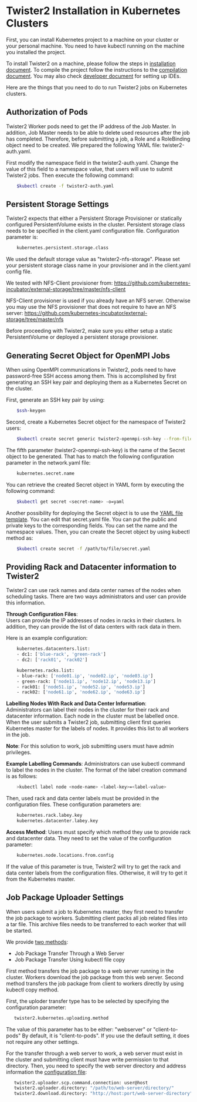 # Twister2 Installation in Kubernetes Clusters

First, you can install Kubernetes project to a machine on your cluster or your personal machine. 
You need to have kubectl running on the machine you installed the project. 

To install Twister2 on a machine, please follow the steps in [installation document](../installation.md).
To compile the project follow the instructions to the [compilation document](../compiling.md).
You may also check [developer document](../../contributors/developer-environment.md) for setting up IDEs. 

Here are the things that you need to do to run Twister2 jobs on Kubernetes clusters. 

## Authorization of Pods
Twister2 Worker pods need to get the IP address of the Job Master. 
In addition, Job Master needs to be able to delete used resources after the job has completed. 
Therefore, before submitting a job, a Role and a RoleBinding object need to be created. 
We prepared the following YAML file: twister2-auth.yaml.

First modify the namespace field in the twister2-auth.yaml. 
Change the value of this field to a namespace value, that users will use to submit Twister2 jobs.
Then execute the following command:

```bash
    $kubectl create -f twister2-auth.yaml
```

## Persistent Storage Settings
Twister2 expects that either a Persistent Storage Provisioner or statically configured 
PersistentVolume exists in the cluster. 
Persistent storage class needs to be specified in the client.yaml configuration file. 
Configuration parameter is: 

```bash
    kubernetes.persistent.storage.class
```

We used the default storage value as "twister2-nfs-storage". 
Please set your persistent storage class name in your provisioner and in the client.yaml config file. 

We tested with NFS-Client provisioner from: 
https://github.com/kubernetes-incubator/external-storage/tree/master/nfs-client

NFS-Client provisioner is used if you already have an NFS server. 
Otherwise you may use the NFS provisioner that does not require to have an NFS server: 
https://github.com/kubernetes-incubator/external-storage/tree/master/nfs

Before proceeding with Twister2, make sure you either setup a static PersistentVolume
or deployed a persistent storage provisioner.

## Generating Secret Object for OpenMPI Jobs
When using OpenMPI communications in Twister2, pods need to have password-free SSH access 
among them. This is accomplished by first generating an SSH key pair and 
deploying them as a Kubernetes Secret on the cluster. 

First, generate an SSH key pair by using:

```bash
    $ssh-keygen
```

Second, create a Kubernetes Secret object for the namespace of Twister2 users: 

```bash
    $kubectl create secret generic twister2-openmpi-ssh-key --from-file=id_rsa=/path/to/.ssh/id_rsa --from-file=id_rsa.pub=/path/to/.ssh/id_rsa.pub --from-file=authorized_keys=/path/to/.ssh/id_rsa.pub --namespace=default
```

The fifth parameter (twister2-openmpi-ssh-key) is the name of the Secret object to be generated. 
That has to match the following configuration parameter in the network.yaml file: 

```bash
    kubernetes.secret.name
```

You can retrieve the created Secret object in YAML form by executing the following command:

```bash
    $kubectl get secret <secret-name> -o=yaml
```

Another possibility for deploying the Secret object is to use the [YAML file template](../../architecture/resource-schedulers/kubernetes/yaml-templates/secret.yaml). 
You can edit that secret.yaml file. You can put the public and private keys to the corresponding fields.
You can set the name and the namespace values. Then, you can create the Secret object by using
kubectl method as:

```bash
    $kubectl create secret -f /path/to/file/secret.yaml
```

## Providing Rack and Datacenter information to Twister2
Twister2 can use rack names and data center names of the nodes when scheduling tasks. 
There are two ways administrators and user can provide this information. 

**Through Configuration Files**:  
Users can provide the IP addresses of nodes in racks in their clusters. 
In addition, they can provide the list of data centers with rack data in them. 

Here is an example configuration:

```bash
    kubernetes.datacenters.list:
    - dc1: ['blue-rack', 'green-rack']
    - dc2: ['rack01', 'rack02']

    kubernetes.racks.list:
    - blue-rack: ['node01.ip', 'node02.ip', 'node03.ip']
    - green-rack: ['node11.ip', 'node12.ip', 'node13.ip']
    - rack01: ['node51.ip', 'node52.ip', 'node53.ip']
    - rack02: ['node61.ip', 'node62.ip', 'node63.ip']
```

**Labelling Nodes With Rack and Data Center Information**:  
Administrators can label their nodes in the cluster for their rack and datacenter information. 
Each node in the cluster must be labelled once. 
When the user submits a Twister2 job, submitting client first queries Kubernetes master
for the labels of nodes. It provides this list to all workers in the job. 

**Note**: For this solution to work, job submitting users must have admin privileges. 

**Example Labelling Commands**: Administrators can use kubectl command to label the nodes
in the cluster. The format of the label creation command is as follows:

```bash
    >kubectl label node <node-name> <label-key>=<label-value>
```

Then, used rack and data center labels must be provided in the configuration files. 
These configuration parameters are: 

```bash
    kubernetes.rack.labey.key
    kubernetes.datacenter.labey.key
```

**Access Method**: Users must specify which method they use to provide rack and datacenter data. 
They need to set the value of the configuration parameter: 

```bash
    kubernetes.node.locations.from.config
```

If the value of this parameter is true, 
Twister2 will try to get the rack and data center labels from the configuration files. 
Otherwise, it will try to get it from the Kubernetes master. 

## Job Package Uploader Settings
When users submit a job to Kubernetes master, they first need to transfer the job package to workers. 
Submitting client packs all job related files into a tar file. This archive files needs to be transferred
to each worker that will be started. 

We provide [two methods](../../architecture/resource-schedulers/kubernetes/twister2-on-kubernetes.md): 
* Job Package Transfer Through a Web Server
* Job Package Transfer Using kubectl file copy

First method transfers the job package to a web server running in the cluster. 
Workers download the job package from this web server. Second method transfers the job package 
from client to workers directly by using kubectl copy method. 

First, the uploder transfer type has to be selected by specifying the configuration parameter:

```bash
   twister2.kubernetes.uploading.method
```
The value of this parameter has to be either: "webserver" or "client-to-pods"
By default, it is "client-to-pods". If you  use the default setting,
it does not require any other settings. 

For the transfer through a web server to work,
a web server must exist in the cluster and submitting client must have write permission 
to that directory. Then, you need to specify the web server directory and address 
information the [configuration file](../../../../twister2/config/src/yaml/conf/kubernetes/uploader.yaml): 
```bash
   twister2.uploader.scp.command.connection: user@host
   twister2.uploader.directory: "/path/to/web-server/directory/"
   twister2.download.directory: "http://host:port/web-server-directory"
```
